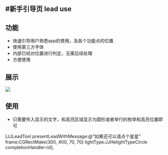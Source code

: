 #新手引导页 lead use
---

## 功能

* 快速引导用户熟悉app的使用，及各个功能点的位置
* 使用第三方字体
* 内部已经对位置进行判定，无需后续处理
* 方便使用

## 展示
![](https://github.com/Joyce-X/JJLeader/blob/master/JJLeader/send.gif?raw=true)

## 使用

* 只需要传入显示的文字，和高亮区域显示为圆形或者举行的枚举和高亮位置即可


[JJLeadTool presentLeadWithMessage:@"如果还可以请点个星星" frame:CGRectMake(300, 400, 70, 70) lightType:JJHelightTypeCircle completionHandler:nil];


